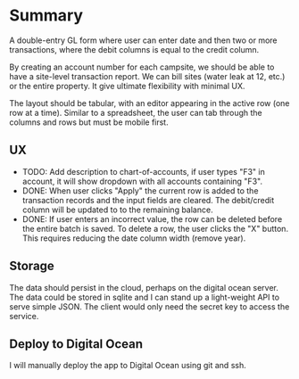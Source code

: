 # Summary

A double-entry GL form where user can enter date and then two or more transactions,
where the debit columns is equal to the credit column.  

By creating an account number for each campsite, we should be able to have a site-level transaction report.  We can bill sites (water leak at 12, etc.) or the entire property.  It give ultimate flexibility with minimal UX.

The layout should be tabular, with an editor appearing in the active row (one row at a time).
Similar to a spreadsheet, the user can tab through the columns and rows but must be mobile first.

## UX

- TODO: Add description to chart-of-accounts, if user types "F3" in account, it will show dropdown with all accounts containing "F3".
- DONE: When user clicks "Apply" the current row is added to the transaction records and the input fields are cleared.  The debit/credit column will be updated to to the remaining balance.
- DONE: If user enters an incorrect value, the row can be deleted before the entire batch is saved.  To delete a row, the user clicks the "X" button. This requires reducing the date column width (remove year).

## Storage

The data should persist in the cloud, perhaps on the digital ocean server.  The data could be stored in sqlite and I can stand up a light-weight API to serve simple JSON.  The client would only need the secret key to access the service.

## Deploy to Digital Ocean

I will manually deploy the app to Digital Ocean using git and ssh.